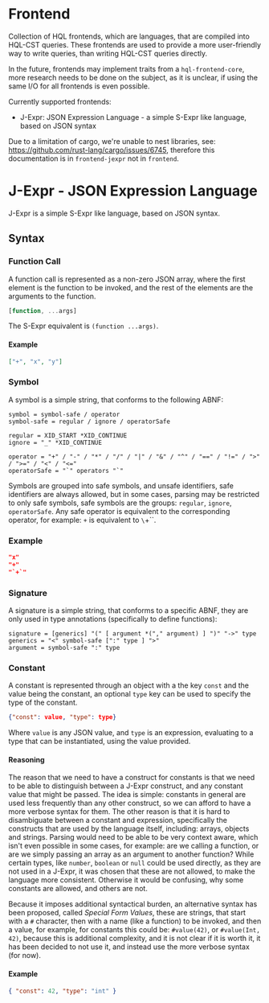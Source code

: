 # Frontend

Collection of HQL frontends, which are languages, that are compiled into HQL-CST queries.
These frontends are used to provide a more user-friendly way to write queries, than writing HQL-CST queries directly.

In the future, frontends may implement traits from a `hql-frontend-core`, more research needs to be done on the subject, as it is unclear, if using the same I/O for all frontends is even possible.

Currently supported frontends:

- J-Expr: JSON Expression Language - a simple S-Expr like language, based on JSON syntax

Due to a limitation of cargo, we're unable to nest libraries, see: <https://github.com/rust-lang/cargo/issues/6745>, therefore this documentation is in `frontend-jexpr` not in `frontend`.

# J-Expr - JSON Expression Language

J-Expr is a simple S-Expr like language, based on JSON syntax.

## Syntax

### Function Call

A function call is represented as a non-zero JSON array, where the first element is the function to be invoked, and the rest of the elements are the arguments to the function.

```ts
[function, ...args]
```

The S-Expr equivalent is `(function ...args)`.

#### Example

```json
["+", "x", "y"]
```

### Symbol

A symbol is a simple string, that conforms to the following ABNF:

```abnf
symbol = symbol-safe / operator
symbol-safe = regular / ignore / operatorSafe

regular = XID_START *XID_CONTINUE
ignore = "_" *XID_CONTINUE

operator = "+" / "-" / "*" / "/" / "|" / "&" / "^" / "==" / "!=" / ">" / ">=" / "<" / "<="
operatorSafe = "`" operators "`"
```

Symbols are grouped into safe symbols, and unsafe identifiers, safe identifiers are always allowed, but in some cases, parsing may be restricted to only safe symbols, safe symbols are the groups: `regular`, `ignore`, `operatorSafe`.
Any safe operator is equivalent to the corresponding operator, for example: `+` is equivalent to `\`+\``.

### Example

```json
"x"
"+"
"`+`"
```

### Signature

A signature is a simple string, that conforms to a specific ABNF, they are only used in type annotations (specifically to define functions):

```abnf
signature = [generics] "(" [ argument *("," argument) ] ")" "->" type
generics = "<" symbol-safe [":" type ] ">"
argument = symbol-safe ":" type
```

### Constant

A constant is represented through an object with a the key `const` and the value being the constant, an optional `type` key can be used to specify the type of the constant.

```json
{"const": value, "type": type}
```

Where `value` is any JSON value, and `type` is an expression, evaluating to a type that can be instantiated, using the value provided.

#### Reasoning

The reason that we need to have a construct for constants is that we need to be able to distinguish between a J-Expr construct, and any constant value that might be passed. The idea is simple: constants in general are used less frequently than any other construct, so we can afford to have a more verbose syntax for them.
The other reason is that it is hard to disambiguate between a constant and expression, specifically the constructs that are used by the language itself, including: arrays, objects and strings. Parsing would need to be able to be very context aware, which isn't even possible in some cases, for example: are we calling a function, or are we simply passing an array as an argument to another function?
While certain types, like `number`, `boolean` or `null` could be used directly, as they are not used in a J-Expr, it was chosen that these are not allowed, to make the language more consistent. Otherwise it would be confusing, why some constants are allowed, and others are not.

Because it imposes additional syntactical burden, an alternative syntax has been proposed, called _Special Form Values_, these are strings, that start with a `#` character, then with a name (like a function) to be invoked, and then a value, for example, for constants this could be: `#value(42)`, or `#value(Int, 42)`, because this is additional complexity, and it is not clear if it is worth it, it has been decided to not use it, and instead use the more verbose syntax (for now).

#### Example

```json
{ "const": 42, "type": "int" }
```
